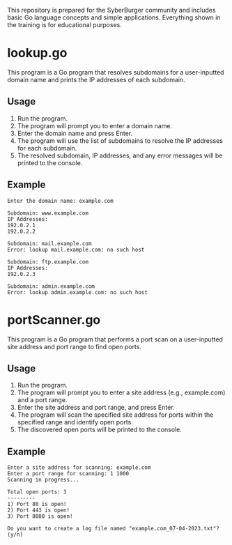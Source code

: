 This repository is prepared for the SyberBurger community and includes basic Go language concepts and simple applications. Everything shown in the training is for educational purposes.

# lookup.go

This program is a Go program that resolves subdomains for a user-inputted domain name and prints the IP addresses of each subdomain.

## Usage

1. Run the program.
2. The program will prompt you to enter a domain name.
3. Enter the domain name and press Enter.
4. The program will use the list of subdomains to resolve the IP addresses for each subdomain.
5. The resolved subdomain, IP addresses, and any error messages will be printed to the console.

## Example

```
Enter the domain name: example.com

Subdomain: www.example.com
IP Addresses:
192.0.2.1
192.0.2.2

Subdomain: mail.example.com
Error: lookup mail.example.com: no such host

Subdomain: ftp.example.com
IP Addresses:
192.0.2.3

Subdomain: admin.example.com
Error: lookup admin.example.com: no such host
```

# portScanner.go

This program is a Go program that performs a port scan on a user-inputted site address and port range to find open ports.

## Usage

1. Run the program.
2. The program will prompt you to enter a site address (e.g., example.com) and a port range.
3. Enter the site address and port range, and press Enter.
4. The program will scan the specified site address for ports within the specified range and identify open ports.
5. The discovered open ports will be printed to the console.

## Example

```
Enter a site address for scanning: example.com
Enter a port range for scanning: 1 1000
Scanning in progress...

Total open ports: 3
---------
1) Port 80 is open!
2) Port 443 is open!
3) Port 8080 is open!

Do you want to create a log file named "example.com_07-04-2023.txt"? (y/n)
```
